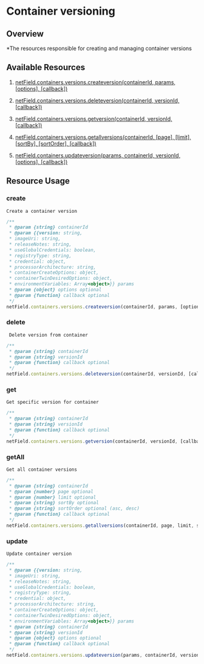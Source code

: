 # Container versioning

## Overview

*The resources responsible for creating and managing container versions

## Available Resources

1. [netField.containers.versions.createversion(containerId, params, [options], [callback])](#create)

2. [netField.containers.versions.deleteversion(containerId, versionId, [callback])](#delete)

3. [netField.containers.versions.getversion(containerId, versionId, [callback])](#get)

4. [netField.containers.versions.getallversions(containerId, [page], [limit], [sortBy], [sortOrder], [callback])](#getAll)

5. [netField.containers.updateversion(params, containerId, versionId, [options], [callback])](#update)

## Resource Usage

### create

    Create a container version

``` javascript
/**
 * @param {string} containerId
 * @param {{version: string,
 * imageUri: string,
 * releaseNotes: string,
 * useGlobalCredentials: boolean,
 * registryType: string,
 * credential: object,
 * processorArchitecture: string,
 * containerCreateOptions: object,
 * containerTwinDesiredOptions: object,
 * environmentVariables: Array<object>}} params
 * @param {object} options optional
 * @param {function} callback optional
 */
netField.containers.versions.createversion(containerId, params, [options], [callback])
```

### delete

     Delete version from container

``` javascript
/**
 * @param {string} containerId
 * @param {string} versionId
 * @param {function} callback optional
 */
netField.containers.versions.deleteversion(containerId, versionId, [callback])
```

### get

    Get specific version for container

``` javascript
/**
 * @param {string} containerId
 * @param {string} versionId
 * @param {function} callback optional
 */
netField.containers.versions.getversion(containerId, versionId, [callback])
```

### getAll

    Get all container versions

``` javascript
/**
 * @param {string} containerId
 * @param {number} page optional
 * @param {number} limit optional
 * @param {string} sortBy optional
 * @param {string} sortOrder optional (asc, desc)
 * @param {function} callback optional
 */
netField.containers.versions.getallversions(containerId, page, limit, sortBy, sortOrder, [callback])
```

### update

    Update container version

``` javascript
/**
 * @param {{version: string,
 * imageUri: string,
 * releaseNotes: string,
 * useGlobalCredentials: boolean,
 * registryType: string,
 * credential: object,
 * processorArchitecture: string,
 * containerCreateOptions: object,
 * containerTwinDesiredOptions: object,
 * environmentVariables: Array<object>}} params
 * @param {string} containerId
 * @param {string} versionId
 * @param {object} options optional 
 * @param {function} callback optional
 */
netField.containers.versions.updateversion(params, containerId, versionId, [options], [callback])
```